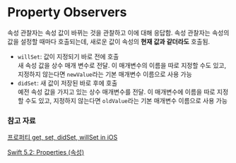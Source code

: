 # Property Observers

속성 관찰자는 속성 값이 바뀌는 것을 관찰하고 이에 대해 응답함. 속성 관찰자는 속성의 값을 설정할 때마다 호출되는데, 새로운 값이 속성의 **현재 값과 같더라도** 호출됨.

- `willSet`: 값이 지정되기 바로 전에 호출  
    새 속성 값을 상수 매개 변수로 전달. 이 매개변수의 이름을 따로 지정할 수도 있고, 지정하지 않는다면 `newValue`라는 기본 매개변수 이름으로 사용 가능
- `didSet`: 새 값이 저장된 바로 후에 호출  
    예전 속성 값을 가지고 있는 상수 매개변수를 전달. 이 매개변수에 이름을 따로 지정할 수도 있고, 지정하지 않는다면 `oldValue`라는 기본 매개변수 이름으로 사용 가능

### 참고 자료
[프로퍼티 get, set, didSet, willSet in iOS](https://medium.com/ios-development-with-swift/프로퍼티-get-set-didset-willset-in-ios-a8f2d4da5514)

[Swift 5.2: Properties (속성)](https://xho95.github.io/swift/language/grammar/property/2020/05/30/Properties.html)